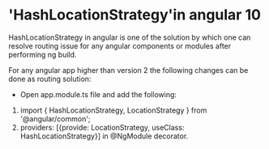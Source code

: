 # 'HashLocationStrategy'in angular 10
 
HashLocationStrategy in angular is one of the solution by which one can resolve 
routing issue for any angular components or modules after performing ng build.

For any angular app higher than version 2 the following changes can be done as routing solution:
- Open app.module.ts file and add the following:
1. import { HashLocationStrategy, LocationStrategy } from '@angular/common';
2. providers: [{provide: LocationStrategy, useClass: HashLocationStrategy}] in @NgModule decorator.

 
